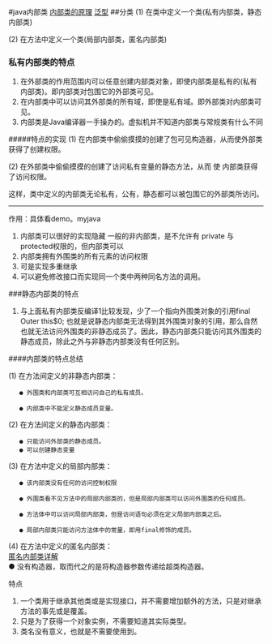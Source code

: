 #java内部类
[内部类的原理](http://www.cnblogs.com/jiangao/archive/2012/02/23/2364119.html)
[泛型](http://www.weixueyuan.net/view/6321.html)
##分类
(1) 在类中定义一个类(私有内部类，静态内部类)

(2) 在方法中定义一个类(局部内部类，匿名内部类)

### 私有内部类的特点
1.  在外部类的作用范围内可以任意创建内部类对象，即使内部类是私有的(私有内部类)。即内部类对包围它的外部类可见。
2. 在内部类中可以访问其外部类的所有域，即使是私有域。即外部类对内部类可见。
3. 内部类是Java编译器一手操办的。虚拟机并不知道内部类与常规类有什么不同

#####特点的实现
(1)  在内部类中偷偷摸摸的创建了包可见构造器，从而使外部类获得了创建权限。

(2)  在外部类中偷偷摸摸的创建了访问私有变量的静态方法，从而 使 内部类获得了访问权限。

这样，类中定义的内部类无论私有，公有，静态都可以被包围它的外部类所访问。

---
作用：具体看demo。myjava

1. 内部类可以很好的实现隐藏
 一般的非内部类，是不允许有 private 与protected权限的，但内部类可以
2.  内部类拥有外围类的所有元素的访问权限
3. 可是实现多重继承
4. 可以避免修改接口而实现同一个类中两种同名方法的调用。

###静态内部类的特点
1. 与上面私有内部类反编译1比较发现，少了一个指向外围类对象的引用final Outer this$0; 也就是说静态内部类无法得到其外围类对象的引用，那么自然也就无法访问外围类的非静态成员了。因此，静态内部类只能访问其外围类的静态成员，除此之外与非静态内部类没有任何区别。

####内部类的特点总结

 

(1)  在方法间定义的非静态内部类： 

       ● 外围类和内部类可互相访问自己的私有成员。

       ● 内部类中不能定义静态成员变量。



(2) 在方法间定义的静态内部类：

       ● 只能访问外部类的静态成员。
	   ● 可以创建静态变量

 



(3) 在方法中定义的局部内部类：

       ● 该内部类没有任何的访问控制权限

       ● 外围类看不见方法中的局部内部类的，但是局部内部类可以访问外围类的任何成员。

       ● 方法体中可以访问局部内部类，但是访问语句必须在定义局部内部类之后。

       ● 局部内部类只能访问方法体中的常量，即用final修饰的成员。



(4) 在方法中定义的匿名内部类：<br>
[匿名内部类详解](http://www.cnblogs.com/nerxious/archive/2013/01/25/2876489.html)<br>
       ● 没有构造器，取而代之的是将构造器参数传递给超类构造器。

特点

1. 一个类用于继承其他类或是实现接口，并不需要增加额外的方法，只是对继承方法的事先或是覆盖。
2. 只是为了获得一个对象实例，不需要知道其实际类型。
3. 类名没有意义，也就是不需要使用到。
